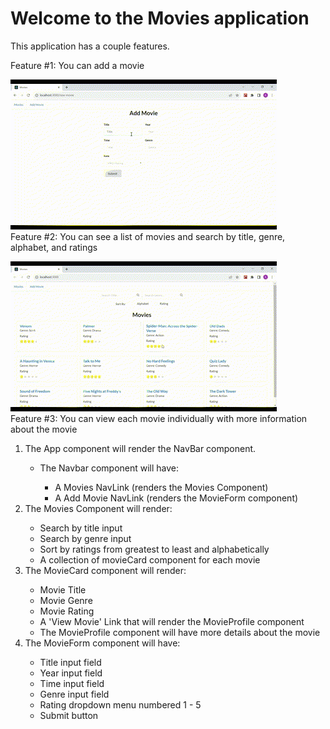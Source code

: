 # Welcome to the Movies application

This application has a couple features. 

Feature #1: You can add a movie  

 ![gif of filter search](./public/assets/add%20movie.gif)    
Feature #2: You can see a list of movies and search by title, genre, alphabet, and ratings   

 ![gif of filter search](./public/assets/filter%20feature.gif)   
Feature #3: You can view each movie individually with more information about the movie   
<ol>
  <li>The App component will render the NavBar component. </li>
    <ul>
      <li>The Navbar component will have: </li>
            <ul>
                <li>A Movies NavLink (renders the Movies Component)</li>
                <li>A Add Movie NavLink (renders the MovieForm component)  </li>
            </ul>
    </ul>
  
  <li>The Movies Component will render:</li>
    <ul>
        <li>Search by title input </li>
        <li>Search by genre input </li>
        <li>Sort by ratings from greatest to least and alphabetically </li>
        <li>A collection of movieCard component for each movie</li>
    </ul>
  <li>The MovieCard component will render: </li>
    <ul>
        <li>Movie Title </li>
        <li>Movie Genre</li>
        <li>Movie Rating</li>
        <li>A 'View Movie' Link that will render the MovieProfile component</li>
        <li>The MovieProfile component will have more details about the movie</li>
    </ul>
  <li>The MovieForm component will have: </li>
        <ul>
            <li>Title input field  </li>
            <li>Year input field </li>
            <li>Time input field  </li>
            <li>Genre input field </li>
            <li>Rating dropdown menu numbered 1 - 5  </li>
            <li>Submit button </li>
        </ul>
</ol> 
 

